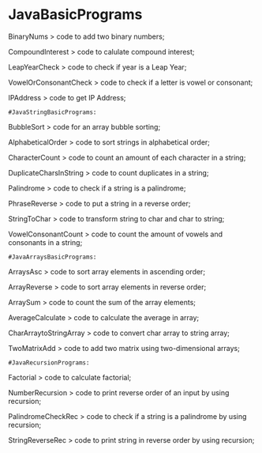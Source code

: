 # JavaBasicPrograms
BinaryNums > code to add two binary numbers;

CompoundInterest > code to calulate compound interest;

LeapYearCheck > code to check if year is a Leap Year;

VowelOrConsonantCheck > code to check if a letter is vowel or consonant;

IPAddress > code to get IP Address;

	#JavaStringBasicPrograms:

BubbleSort > code for an array bubble sorting;

AlphabeticalOrder > code to sort strings in alphabetical order;

CharacterCount > code to count an amount of each character in a string;

DuplicateCharsInString > code to count duplicates in a string;

Palindrome > code to check if a string is a palindrome;

PhraseReverse > code to put a string in a reverse order;

StringToChar > code to transform string to char and char to string;

VowelConsonantCount > code to count the amount of vowels and consonants in a string;

	#JavaArraysBasicPrograms:
ArraysAsc > code to sort array elements in ascending order;

ArrayReverse > code to sort array elements in reverse order;

ArraySum > code to count the sum of the array elements;

AverageCalculate > code to calculate the average in array;

CharArraytoStringArray > code to convert char array to string array;

TwoMatrixAdd > code to add two matrix using two-dimensional arrays;

	#JavaRecursionPrograms:
Factorial > code to calculate factorial;

NumberRecursion > code to print reverse order of an input by using recursion;

PalindromeCheckRec > code to check if a string is a palindrome by using recursion;

StringReverseRec > code to print string in reverse order by using recursion;
